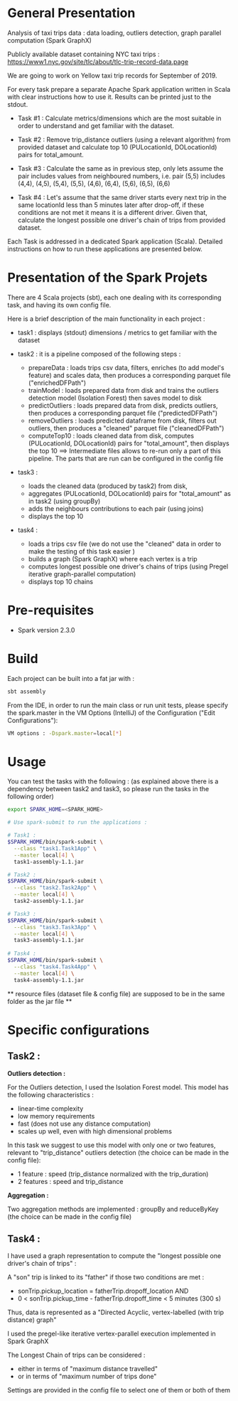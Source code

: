 # General Presentation 

Analysis of taxi trips data : data loading, outliers detection, graph parallel computation (Spark GraphX)

Publicly available dataset containing NYC taxi trips : https://www1.nyc.gov/site/tlc/about/tlc-trip-record-data.page

We are going to work on Yellow taxi trip records for September of 2019.

For every task prepare a separate Apache Spark application written in Scala with clear instructions how to use it. Results can be printed just to the stdout.

* Task #1 : Calculate metrics/dimensions which are the most suitable in order to understand and get familiar with the dataset.

* Task #2 : Remove trip_distance outliers (using a relevant algorithm) from provided dataset and calculate top 10 (PULocationId, DOLocationId) pairs for total_amount. 

* Task #3 : Calculate the same as in previous step, only lets assume the pair includes values from neighboured numbers, i.e. pair (5,5) includes (4,4), (4,5), (5,4),
(5,5), (4,6), (6,4), (5,6), (6,5), (6,6)

* Task #4 : Let's assume that the same driver starts every next trip in the same locationId less than 5 minutes later after drop-off, if these conditions are not met it means it is a different driver. Given that, calculate the longest possible one driver's chain of trips from provided dataset.

Each Task is addressed in a dedicated Spark application (Scala). Detailed instructions on how to run these applications are presented below.


# Presentation of the Spark Projets 

There are 4 Scala projects (sbt), each one dealing with its corresponding task, and having its own config file.

Here is a brief description of the main functionality in each project :

* task1 : displays (stdout) dimensions / metrics to get familiar with the dataset

* task2 : it is a pipeline composed of the following steps :
   - prepareData : loads trips csv data, filters, enriches (to add model's feature) and scales data, then produces a corresponding parquet file ("enrichedDFPath")
   - trainModel : loads prepared data from disk and trains the outliers detection model (Isolation Forest) then saves model to disk 
   - predictOutliers : loads prepared data from disk, predicts outliers, then produces a corresponding parquet file ("predictedDFPath")
   - removeOutliers : loads predicted dataframe from disk, filters out outliers, then produces a "cleaned" parquet file ("cleanedDFPath")
   - computeTop10 : loads cleaned data from disk, computes (PULocationId, DOLocationId) pairs for "total_amount", then displays the top 10 
   ==> Intermediate files allows to re-run only a part of this pipeline. The parts that are run can be configured in the config file

* task3 : 
   - loads the cleaned data (produced by task2) from disk, 
   - aggregates (PULocationId, DOLocationId) pairs for "total_amount" as in task2 (using groupBy)
   - adds the neighbours contributions to each pair (using joins)
   - displays the top 10

* task4 :
   - loads a trips csv file (we do not use the "cleaned" data in order to make the testing of this task easier )
   - builds a graph (Spark GraphX) where each vertex is a trip 
   - computes longest possible one driver's chains of trips (using Pregel iterative graph-parallel computation)
   - displays top 10 chains

# Pre-requisites

* Spark version 2.3.0

# Build

Each project can be built into a fat jar with :

```sh
sbt assembly
```

From the IDE, in order to run the main class or run unit tests, please specify the spark.master in the VM Options (IntelliJ) of the Configuration ("Edit Configurations"): 
```sh
VM options : -Dspark.master=local[*]
```

# Usage

You can test the tasks with the following :
(as explained above there is a dependency between task2 and task3, so please run the tasks in the following order)

```sh
export SPARK_HOME=<SPARK_HOME>

# Use spark-submit to run the applications :

# Task1 :
$SPARK_HOME/bin/spark-submit \
  --class "task1.Task1App" \
  --master local[4] \
  task1-assembly-1.1.jar

# Task2 :
$SPARK_HOME/bin/spark-submit \
  --class "task2.Task2App" \
  --master local[4] \
  task2-assembly-1.1.jar

# Task3 :
$SPARK_HOME/bin/spark-submit \
  --class "task3.Task3App" \
  --master local[4] \
  task3-assembly-1.1.jar
   
# Task4 :
$SPARK_HOME/bin/spark-submit \
  --class "task4.Task4App" \
  --master local[4] \
  task4-assembly-1.1.jar

```

** resource files (dataset file & config file) are supposed to be in the same folder as the jar file **

# Specific configurations

## Task2 :

__Outliers detection :__

For the Outliers detection, I used the Isolation Forest model.
This model has the following characteristics :
* linear-time complexity 
* low memory requirements
* fast (does not use any distance computation)
* scales up well, even with high dimensional problems

In this task we suggest to use this model with only one or two features, relevant to "trip_distance" outliers detection (the choice can be made in the config file):
* 1 feature : speed (trip_distance normalized with the trip_duration)
* 2 features : speed and trip_distance


__Aggregation :__

Two aggregation methods are implemented : groupBy and reduceByKey (the choice can be made in the config file)


## Task4 :

I have used a graph representation to compute the "longest possible one driver's chain of trips" :

A "son" trip is linked to its "father" if those two conditions are met :
* sonTrip.pickup_location = fatherTrip.dropoff_location
AND
* 0 < sonTrip.pickup_time - fatherTrip.dropoff_time < 5 minutes (300 s)

Thus, data is represented as a "Directed Acyclic, vertex-labelled (with trip distance) graph"

I used the pregel-like iterative vertex-parallel execution implemented in Spark GraphX

The Longest Chain of trips can be considered :
* either in terms of "maximum distance travelled"
* or in terms of "maximum number of trips done"

Settings are provided in the config file to select one of them or both of them



